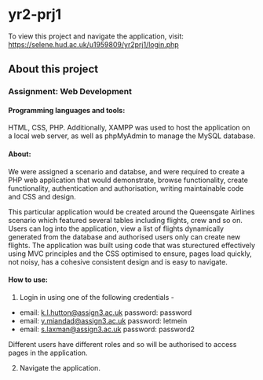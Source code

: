 # yr2-prj1

To view this project and navigate the application, visit:
https://selene.hud.ac.uk/u1959809/yr2prj1/login.php

## About this project

### Assignment: Web Development

#### Programming languages and tools: 
HTML, CSS, PHP. Additionally, XAMPP was used to host the application on a local web server, as well as phpMyAdmin to manage the MySQL database.

#### About: 
We were assigned a scenario and databse, and were required to create a PHP web application that would demonstrate, browse functionality, create functionality, authentication and authorisation, writing maintainable code and CSS and design.

This particular application would be created around the Queensgate Airlines scenario which featured several tables including flights, crew and so on. Users can log into the application, view a list of flights dynamically generated from the database and authorised users only can create new flights. The application was built using code that was sturectured effectively using MVC principles and the CSS optimised to ensure, pages load quickly, not noisy, has a cohesive consistent design and is easy to navigate.

#### How to use:
1. Login in using one of the following credentials -
- email: k.l.hutton@assign3.ac.uk password: password
- email: y.miandad@assign3.ac.uk password: letmein
- email: s.laxman@assign3.ac.uk password: password2

Different users have different roles and so will be authorised to access pages in the application.

2. Navigate the application.


